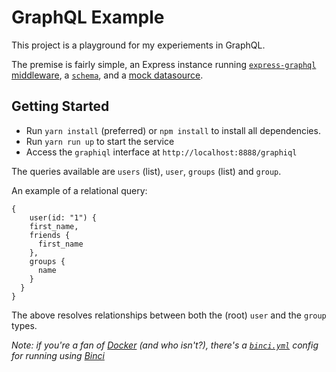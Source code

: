 # GraphQL Example

This project is a playground for my experiements in GraphQL.

The premise is fairly simple, an Express instance running [`express-graphql` middleware](https://www.npmjs.com/package/express-graphql), a [`schema`](./server/schema.js), and a [mock datasource](./server/db.js).

## Getting Started

* Run `yarn install` (preferred) or `npm install` to install all dependencies.
* Run `yarn run up` to start the service
* Access the `graphiql` interface at `http://localhost:8888/graphiql`

The queries available are `users` (list), `user`, `groups` (list) and `group`.

An example of a relational query:

```
{
	user(id: "1") {
    first_name,
    friends {
      first_name
    },
    groups {
      name
    }
  }
}
```

The above resolves relationships between both the (root) `user` and the `group` types.

*Note: if you're a fan of [Docker](https://docker.com) (and who isn't?), there's a [`binci.yml`](./binci.yml) config for running using [Binci](https://github.com/binci/binci)*
